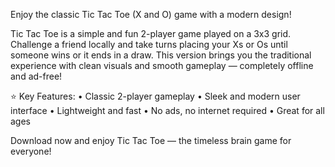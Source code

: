 Enjoy the classic Tic Tac Toe (X and O) game with a modern design!

Tic Tac Toe is a simple and fun 2-player game played on a 3x3 grid. Challenge a friend locally and take turns placing your Xs or Os until someone wins or it ends in a draw. This version brings you the traditional experience with clean visuals and smooth gameplay — completely offline and ad-free!

⭐ Key Features:
• Classic 2-player gameplay
• Sleek and modern user interface
• Lightweight and fast
• No ads, no internet required
• Great for all ages

Download now and enjoy Tic Tac Toe — the timeless brain game for everyone!
